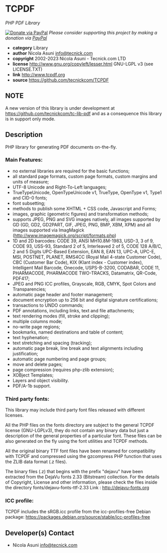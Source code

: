 # TCPDF
*PHP PDF Library*

[![Donate via PayPal](https://img.shields.io/badge/donate-paypal-87ceeb.svg)](https://www.paypal.com/cgi-bin/webscr?cmd=_donations&currency_code=GBP&business=paypal@tecnick.com&item_name=donation%20for%20TCPDF%20project)
*Please consider supporting this project by making a donation via [PayPal](https://www.paypal.com/cgi-bin/webscr?cmd=_donations&currency_code=GBP&business=paypal@tecnick.com&item_name=donation%20for%20TCPDF%20project)*

* **category**    Library
* **author**      Nicola Asuni <info@tecnick.com>
* **copyright**   2002-2023 Nicola Asuni - Tecnick.com LTD
* **license**     http://www.gnu.org/copyleft/lesser.html GNU-LGPL v3 (see LICENSE.TXT)
* **link**        http://www.tcpdf.org
* **source**      https://github.com/tecnickcom/TCPDF


## NOTE
A new version of this library is under development at https://github.com/tecnickcom/tc-lib-pdf and as a consequence this library is in support only mode.



## Description

PHP library for generating PDF documents on-the-fly.

### Main Features:
* no external libraries are required for the basic functions;
* all standard page formats, custom page formats, custom margins and units of measure;
* UTF-8 Unicode and Right-To-Left languages;
* TrueTypeUnicode, OpenTypeUnicode v1, TrueType, OpenType v1, Type1 and CID-0 fonts;
* font subsetting;
* methods to publish some XHTML + CSS code, Javascript and Forms;
* images, graphic (geometric figures) and transformation methods;
* supports JPEG, PNG and SVG images natively, all images supported by GD (GD, GD2, GD2PART, GIF, JPEG, PNG, BMP, XBM, XPM) and all images supported via ImagMagick (http://www.imagemagick.org/script/formats.php)
* 1D and 2D barcodes: CODE 39, ANSI MH10.8M-1983, USD-3, 3 of 9, CODE 93, USS-93, Standard 2 of 5, Interleaved 2 of 5, CODE 128 A/B/C, 2 and 5 Digits UPC-Based Extension, EAN 8, EAN 13, UPC-A, UPC-E, MSI, POSTNET, PLANET, RMS4CC (Royal Mail 4-state Customer Code), CBC (Customer Bar Code), KIX (Klant index - Customer index), Intelligent Mail Barcode, Onecode, USPS-B-3200, CODABAR, CODE 11, PHARMACODE, PHARMACODE TWO-TRACKS, Datamatrix, QR-Code, PDF417;
* JPEG and PNG ICC profiles, Grayscale, RGB, CMYK, Spot Colors and Transparencies;
* automatic page header and footer management;
* document encryption up to 256 bit and digital signature certifications;
* transactions to UNDO commands;
* PDF annotations, including links, text and file attachments;
* text rendering modes (fill, stroke and clipping);
* multiple columns mode;
* no-write page regions;
* bookmarks, named destinations and table of content;
* text hyphenation;
* text stretching and spacing (tracking);
* automatic page break, line break and text alignments including justification;
* automatic page numbering and page groups;
* move and delete pages;
* page compression (requires php-zlib extension);
* XOBject Templates;
* Layers and object visibility.
* PDF/A-1b support.

### Third party fonts:
This library may include third party font files released with different licenses.

All the PHP files on the fonts directory are subject to the general TCPDF license (GNU-LGPLv3),
they do not contain any binary data but just a description of the general properties of a particular font.
These files can be also generated on the fly using the font utilities and TCPDF methods.

All the original binary TTF font files have been renamed for compatibility with TCPDF and compressed using the gzcompress PHP function that uses the ZLIB data format (.z files).

The binary files (.z) that begins with the prefix "dejavu" have been extracted from the DejaVu fonts 2.33 (Bitstream) collection.
For the details of Copyright, License and other information, please check the files inside the directory fonts/dejavu-fonts-ttf-2.33
Link : http://dejavu-fonts.org

### ICC profile:

TCPDF includes the sRGB.icc profile from the icc-profiles-free Debian package:
https://packages.debian.org/source/stable/icc-profiles-free


## Developer(s) Contact

* Nicola Asuni <info@tecnick.com>
